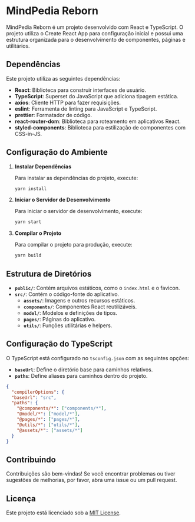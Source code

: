 # MindPedia Reborn

MindPedia Reborn é um projeto desenvolvido com React e TypeScript. O projeto utiliza o Create React App para configuração inicial e possui uma estrutura organizada para o desenvolvimento de componentes, páginas e utilitários.

## Dependências

Este projeto utiliza as seguintes dependências:

- **React**: Biblioteca para construir interfaces de usuário.
- **TypeScript**: Superset do JavaScript que adiciona tipagem estática.
- **axios**: Cliente HTTP para fazer requisições.
- **eslint**: Ferramenta de linting para JavaScript e TypeScript.
- **prettier**: Formatador de código.
- **react-router-dom**: Biblioteca para roteamento em aplicativos React.
- **styled-components**: Biblioteca para estilização de componentes com CSS-in-JS.

## Configuração do Ambiente

1. **Instalar Dependências**

   Para instalar as dependências do projeto, execute:

   ```bash
   yarn install
   ```

2. **Iniciar o Servidor de Desenvolvimento**

   Para iniciar o servidor de desenvolvimento, execute:

   ```bash
   yarn start
   ```

3. **Compilar o Projeto**

   Para compilar o projeto para produção, execute:

   ```bash
   yarn build
   ```

## Estrutura de Diretórios

- **`public/`**: Contém arquivos estáticos, como o `index.html` e o favicon.
- **`src/`**: Contém o código-fonte do aplicativo.
  - **`assets/`**: Imagens e outros recursos estáticos.
  - **`components/`**: Componentes React reutilizáveis.
  - **`model/`**: Modelos e definições de tipos.
  - **`pages/`**: Páginas do aplicativo.
  - **`utils/`**: Funções utilitárias e helpers.

## Configuração do TypeScript

O TypeScript está configurado no `tsconfig.json` com as seguintes opções:

- **`baseUrl`**: Define o diretório base para caminhos relativos.
- **`paths`**: Define aliases para caminhos dentro do projeto.

```json
{
  "compilerOptions": {
  "baseUrl": "src",
  "paths": {
    "@components/*": ["components/*"],
    "@model/*": ["model/*"],
    "@pages/*": ["pages/*"],
    "@utils/*": ["utils/*"],
    "@assets/*": ["assets/*"]
  }
}
```

## Contribuindo

Contribuições são bem-vindas! Se você encontrar problemas ou tiver sugestões de melhorias, por favor, abra uma issue ou um pull request.

## Licença

Este projeto está licenciado sob a [MIT License](LICENSE).
